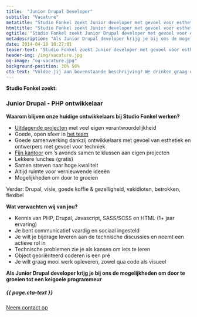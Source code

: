 ```yaml
---
title:  "Junior Drupal Developer"
subtitle: "Vacature"
metatitle: "Studio Fonkel zoekt Junior developer met gevoel voor esthetiek"
htmltitle: "Studio Fonkel zoekt Junior developer met gevoel voor esthetiek"
ogtitle: "Studio Fonkel zoekt Junior Drupal developer met gevoel voor esthetiek"
metadescription: "Als Junior Drupal developer krijg je bij ons de mogelijkheden om door te groeien tot een keigoeie programmeur"
date: 2014-04-18 10:27:01
teaser-text: "Studio Fonkel zoekt Junior developer met gevoel voor esthetiek"
header-img: /img/vacature.jpg
og-image: "og-vacature.jpg"
background-position: 30% 50%
cta-text: "Voldoe jij aan bovenstaande beschrijving? We drinken graag een kop koffie met je!"
---
```

__Studio Fonkel zoekt:__

### Junior Drupal - PHP ontwikkelaar

__Waarom blijven onze huidige ontwikkelaars bij Studio Fonkel werken?__

* <a href="/cases">Uitdagende projecten</a> met veel eigen verantwoordelijkheid
* Goede, open sfeer in <a href="/over-ons">het team</a>
* Goede samenwerking dankzij ontwikkelaars met gevoel van esthetiek en ontwerpers met gevoel voor techniek
* <a href="/verhuizing">Fijn kantoor</a> om ’s avonds samen te klussen aan eigen projecten
* Lekkere lunches (gratis)
* Samen streven naar hoge kwaliteit
* Altijd ruimte voor vernieuwende ideeën
* Mogelijkheden om door te groeien

Verder: Drupal, visie, goede koffie & gezelligheid, vakidioten, betrokken, flexibel

__Wat verwachten wij van jou?__

* Kennis van PHP, Drupal, Javascript, SASS/SCSS en HTML (1+ jaar ervaring)
* Je bent communicatief vaardig en sociaal ingesteld
* Je wilt je bijdrage leveren aan de technische discussies en neemt een actieve rol in
* Technische problemen zie je als kansen om iets te leren
* Object georiënteerd coderen is een pré
* Je wilt graag mooi werk opleveren, zowel qua code als visueel

__Als Junior Drupal developer krijg je bij ons de mogelijkheden om door te groeien tot een keigoeie programmeur__

<div class="call-to-action">
  <h5 class="cta-text">{{ page.cta-text }}</h5>
  <div class="number"><a href="/contact">Neem contact op</a></div>
</div>
